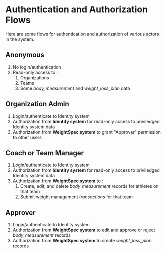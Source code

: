 # Authentication and Authorization Flows

Here are some flows for authentication and authorization of various actors in the system.

## Anonymous

1. No login/authentication
2. Read-only access to :
   1. Organizations
   2. Teams
   3. Some *body_measurement* and *weight_loss_plan* data

## Organization Admin

1. Login/authenticate to Identity system
2. Authorization from **Identity system** for read-only access to priviledged Identity system data
3. Authorization from **WeightSpec system** to grant "Approver" permission to other users

## Coach or Team Manager

1. Login/authenticate to Identity system
2. Authorization from **Identity system** for read-only access to priviledged Identity system data
3. Authorization from **WeightSpec system** to :
    1. Create, edit, and delete *body_measurement* records for athletes on that team
    2. Submit weight management *transactions* for that team

## Approver

1. Login/authenticate to Identity system
2. Authorization from **WeightSpec system** to edit and approve or reject *body_measurement* records
3. Authorization from **WeightSpec system** to create *weight_loss_plan* records
